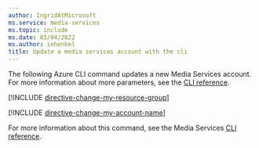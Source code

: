```yaml
---
author: IngridAtMicrosoft
ms.service: media-services
ms.topic: include
ms.date: 03/04/2022
ms.author: inhenkel
title: Update a media services account with the cli
---
```


<!--Update a media services account -->

The following Azure CLI command updates a new Media Services account. For more information about more parameters, see the [CLI reference](/cli/azure/ams/account?view=azure-cli-latest&preserve-view=true#az-ams-account-update).

[!INCLUDE [directive-change-my-resource-group](directive-change-resource-group.md)]

[!INCLUDE [directive-change-my-account-name](directive-change-my-account-name.md)]

For more information about this command, see the Media Services [CLI reference](/cli/azure/ams/account?view=azure-cli-latest&preserve-view=true#az-ams-account-update).
